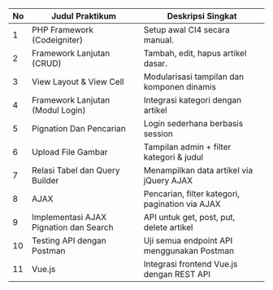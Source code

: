 | No | Judul Praktikum                          | Deskripsi Singkat                          |
|----|------------------------------------------|--------------------------------------------|
| 1  | PHP Framework (Codeigniter)                  | Setup awal CI4 secara manual.              |
| 2  | Framework Lanjutan (CRUD)   | Tambah, edit, hapus artikel dasar.         |
| 3  | View Layout & View Cell                  | Modularisasi tampilan dan komponen dinamis |
| 4  | Framework Lanjutan (Modul Login)              | Integrasi kategori dengan artikel          |
| 5  | Pignation Dan Pencarian                        | Login sederhana berbasis session           |
| 6  | Upload File Gambar          | Tampilan admin + filter kategori & judul   |
| 7  | Relasi Tabel dan Query Builder                        | Menampilkan data artikel via jQuery AJAX   |
| 8  | AJAX                          | Pencarian, filter kategori, pagination via AJAX |
| 9  | Implementasi AJAX Pignation dan Search                         | API untuk get, post, put, delete artikel   |
| 10 | Testing API dengan Postman               | Uji semua endpoint API menggunakan Postman |
| 11 | Vue.js            | Integrasi frontend Vue.js dengan REST API  |
